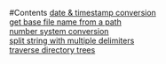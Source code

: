 #Contents
[date & timestamp conversion](time/howto.md)<br>
[get base file name from a path](base/howto.md)<br>
[number system conversion](num_conversion/howto.md)<br>
[split string with multiple delimiters](split_string/howto.md)<br>
[traverse directory trees](traverse_dir/howto.md)<br>